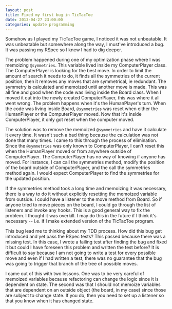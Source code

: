 ```yaml
---
layout: post
title: Fixed my first bug in TicTacToe
date: 2013-04-27 23:00:00
categories: update programming
---
```

Somehow as I played my TicTacToe game, I noticed it was not unbeatable.  It was
unbeatable but somewhere along the way, I must've introduced a bug.  It was
passing my RSpec so I knew I had to dig deeper.

The problem happened during one of my optimization phase where I was memoizing
`@symmetries`.  This variable lived inside my ComputerPlayer class.  The
ComputerPlayer is looking for the best move.  In order to limit the amount of
search it needs to do, it finds all the symmetries of the current position,
then it removes any moves that are symmetrical, ie redundant.  The symmetry is
calculated and memoized until another move is made.  This was all fine and good
when the code was living inside the Board class.  When I moved it out into the
newly created ComputerPlayer, this was where it all went wrong.  The problem
happens when it's the HumanPlayer's turn.  When the code was living inside
Board, `@symmetries` was reset when either the HumanPlayer or the
ComputerPlayer moved.  Now that it's inside ComputerPlayer, it only got reset
when the computer moved.

The solution was to remove the memoized `@symmetries` and have it calculate it
every time.  It wasn't such a bad thing because the calculation was not done
that many times.  I came to this through the process of elimination.  Since the
`@symmetries` was only known to ComputerPlayer, I can't reset this when the
HumanPlayer moved or from anywhere outside of ComputerPlayer.  The
ComputerPlayer has no way of knowing if anyone has moved.  For instance, I can
call the symmetries method, modify the position of the board outside of
ComputerPlayer, and the call the symmetries method again.  I would expect
ComputerPlayer to find the symmetries for the updated position.

If the symmetries method took a long time and memoizing it was necessary, there
is a way to do it without explicitly resetting the memoized variable from
outside.  I could have a listener to the move method from Board.  So if anyone
tried to move pieces on the board, I could go through the list of listeners and
invoke any hooks.  This is a good general way to fix the problem.  I thought it
was overkill.  I may do this in the future if I think it's necessary -- i.e. if
I make extended version of the TicTacToe program.

This bug lead me to thinking about my TDD process.  How did this bug get
introduced and yet pass the RSpec tests?  This passed because there was a
missing test.  In this case, I wrote a failing test after finding the bug and
fixed it but could I have foreseen this problem and written the test before?
It is difficult to say because I am not going to write a test for every
possible move and even if I had written a test, there was no guarantee that the
bug was going to trigger that branch of the tree of possible moves.

I came out of this with two lessons.  One was to be very careful of memoized variables because refactoring can change the logic since it is dependent on state.  The second was that I should not memoize variables that are dependent on an outside object (the board, in my case) since those are subject to change state.  If you do, then you need to set up a listener so that you know when it has changed state.
